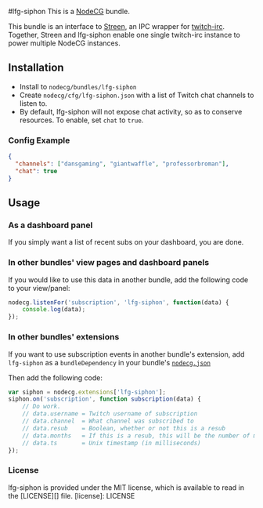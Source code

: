 #lfg-siphon
This is a [NodeCG](http://github.com/nodecg/nodecg) bundle.

This bundle is an interface to [Streen](https://github.com/SupportClass/streen), an IPC wrapper for [twitch-irc](https://github.com/twitch-irc/twitch-irc). 
Together, Streen and lfg-siphon enable one single twitch-irc instance to power multiple NodeCG instances.

## Installation
- Install to `nodecg/bundles/lfg-siphon`
- Create `nodecg/cfg/lfg-siphon.json` with a list of Twitch chat channels to listen to.
- By default, lfg-siphon will not expose chat activity, so as to conserve resources. To enable, set `chat` to `true`.

### Config Example
```json
{
  "channels": ["dansgaming", "giantwaffle", "professorbroman"],
  "chat": true
}
```

## Usage
### As a dashboard panel
If you simply want a list of recent subs on your dashboard, you are done.

### In other bundles' view pages and dashboard panels
If you would like to use this data in another bundle, add the following code to your view/panel:
```javascript
nodecg.listenFor('subscription', 'lfg-siphon', function(data) {
    console.log(data);
});
```

### In other bundles' extensions
If you want to use subscription events in another bundle's extension,
add `lfg-siphon` as a `bundleDependency` in your bundle's [`nodecg.json`](https://github.com/nodecg/nodecg/wiki/nodecg.json)

Then add the following code:
```javascript
var siphon = nodecg.extensions['lfg-siphon'];
siphon.on('subscription', function subscription(data) {
    // Do work.
    // data.username = Twitch username of subscription
    // data.channel  = What channel was subscribed to
    // data.resub    = Boolean, whether or not this is a resub
    // data.months   = If this is a resub, this will be the number of months they have been subscribed for
    // data.ts       = Unix timestamp (in milliseconds)
});
```

### License
lfg-siphon is provided under the MIT license, which is available to read in the [LICENSE][] file.
[license]: LICENSE
